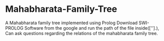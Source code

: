 # Mahabharata-Family-Tree
A Mahabharata family tree implemented using Prolog 
Download SWI-PROLOG Software from the google and run the path of the file inside([''].),
Can ask questions regarding the relations of the mahabharata family tree.
